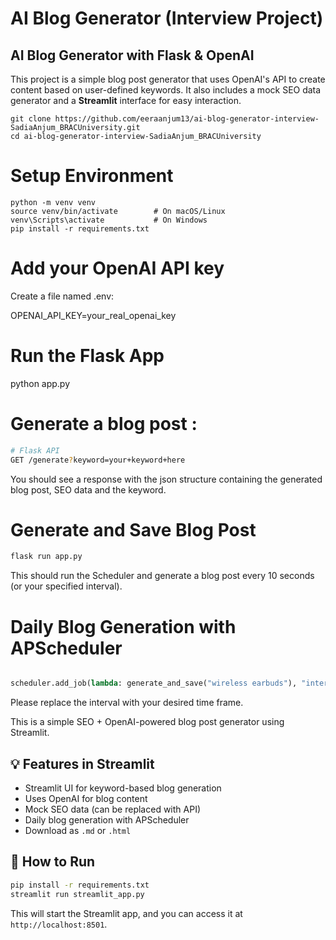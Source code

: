 # AI Blog Generator (Interview Project)

## AI Blog Generator with Flask & OpenAI
This project is a simple blog post generator that uses OpenAI's API to create content based on user-defined keywords. 
It also includes a mock SEO data generator and a **Streamlit** interface for easy interaction.


```
git clone https://github.com/eeraanjum13/ai-blog-generator-interview-SadiaAnjum_BRACUniversity.git
cd ai-blog-generator-interview-SadiaAnjum_BRACUniversity
```

# Setup Environment
```
python -m venv venv
source venv/bin/activate        # On macOS/Linux
venv\Scripts\activate           # On Windows
pip install -r requirements.txt
```

# Add your OpenAI API key

Create a file named .env:

OPENAI_API_KEY=your_real_openai_key


# Run the Flask App

python app.py


# Generate a blog post : 
```bash
# Flask API
GET /generate?keyword=your+keyword+here
```

You should see a response with the json structure containing the generated blog post, SEO data and the keyword.


# Generate and Save Blog Post

```python
flask run app.py
```
This should run the Scheduler and generate a blog post every 10 seconds (or your specified interval).


# Daily Blog Generation with APScheduler
```python

scheduler.add_job(lambda: generate_and_save("wireless earbuds"), "interval", seconds=10)
```
Please replace the interval with your desired time frame. 


This is a simple SEO + OpenAI-powered blog post generator using Streamlit.

## 💡 Features in Streamlit
- Streamlit UI for keyword-based blog generation
- Uses OpenAI for blog content
- Mock SEO data (can be replaced with API)
- Daily blog generation with APScheduler
- Download as `.md` or `.html`

## 🚀 How to Run

```bash
pip install -r requirements.txt
streamlit run streamlit_app.py
```
This will start the Streamlit app, and you can access it at `http://localhost:8501`.
